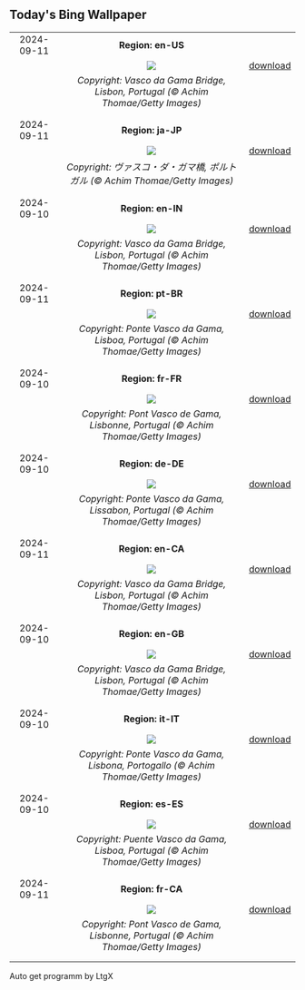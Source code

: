 ## Today's Bing Wallpaper
|      |      |      |
| :----: | :----: | :----: |
|2024-09-11|**Region: en-US**||
||![](https://www.bing.com/th?id=OHR.BridgeLisbon_EN-US4458392664_UHD.jpg&pid=hp&w=1152&h=648&rs=1&c=4)| [download](https://www.bing.com/th?id=OHR.BridgeLisbon_EN-US4458392664_UHD.jpg)|
||*Copyright: Vasco da Gama Bridge, Lisbon, Portugal (© Achim Thomae/Getty Images)*
||
|||
|2024-09-11|**Region: ja-JP**||
||![](https://www.bing.com/th?id=OHR.BridgeLisbon_JA-JP2510109081_UHD.jpg&pid=hp&w=1152&h=648&rs=1&c=4)| [download](https://www.bing.com/th?id=OHR.BridgeLisbon_JA-JP2510109081_UHD.jpg)|
||*Copyright: ヴァスコ・ダ・ガマ橋, ポルトガル (© Achim Thomae/Getty Images)*
||
|||
|2024-09-10|**Region: en-IN**||
||![](https://www.bing.com/th?id=OHR.BridgeLisbon_EN-IN7053832547_UHD.jpg&pid=hp&w=1152&h=648&rs=1&c=4)| [download](https://www.bing.com/th?id=OHR.BridgeLisbon_EN-IN7053832547_UHD.jpg)|
||*Copyright: Vasco da Gama Bridge, Lisbon, Portugal (© Achim Thomae/Getty Images)*
||
|||
|2024-09-11|**Region: pt-BR**||
||![](https://www.bing.com/th?id=OHR.BridgeLisbon_PT-BR7212632262_UHD.jpg&pid=hp&w=1152&h=648&rs=1&c=4)| [download](https://www.bing.com/th?id=OHR.BridgeLisbon_PT-BR7212632262_UHD.jpg)|
||*Copyright: Ponte Vasco da Gama, Lisboa, Portugal (© Achim Thomae/Getty Images)*
||
|||
|2024-09-10|**Region: fr-FR**||
||![](https://www.bing.com/th?id=OHR.BridgeLisbon_FR-FR9704936027_UHD.jpg&pid=hp&w=1152&h=648&rs=1&c=4)| [download](https://www.bing.com/th?id=OHR.BridgeLisbon_FR-FR9704936027_UHD.jpg)|
||*Copyright: Pont Vasco de Gama, Lisbonne, Portugal (© Achim Thomae/Getty Images)*
||
|||
|2024-09-10|**Region: de-DE**||
||![](https://www.bing.com/th?id=OHR.BridgeLisbon_DE-DE9301189449_UHD.jpg&pid=hp&w=1152&h=648&rs=1&c=4)| [download](https://www.bing.com/th?id=OHR.BridgeLisbon_DE-DE9301189449_UHD.jpg)|
||*Copyright: Ponte Vasco da Gama, Lissabon, Portugal (© Achim Thomae/Getty Images)*
||
|||
|2024-09-11|**Region: en-CA**||
||![](https://www.bing.com/th?id=OHR.BridgeLisbon_EN-CA9816290154_UHD.jpg&pid=hp&w=1152&h=648&rs=1&c=4)| [download](https://www.bing.com/th?id=OHR.BridgeLisbon_EN-CA9816290154_UHD.jpg)|
||*Copyright: Vasco da Gama Bridge, Lisbon, Portugal (© Achim Thomae/Getty Images)*
||
|||
|2024-09-10|**Region: en-GB**||
||![](https://www.bing.com/th?id=OHR.BridgeLisbon_EN-GB4169546026_UHD.jpg&pid=hp&w=1152&h=648&rs=1&c=4)| [download](https://www.bing.com/th?id=OHR.BridgeLisbon_EN-GB4169546026_UHD.jpg)|
||*Copyright: Vasco da Gama Bridge, Lisbon, Portugal (© Achim Thomae/Getty Images)*
||
|||
|2024-09-10|**Region: it-IT**||
||![](https://www.bing.com/th?id=OHR.BridgeLisbon_IT-IT5048654702_UHD.jpg&pid=hp&w=1152&h=648&rs=1&c=4)| [download](https://www.bing.com/th?id=OHR.BridgeLisbon_IT-IT5048654702_UHD.jpg)|
||*Copyright: Ponte Vasco da Gama, Lisbona, Portogallo (© Achim Thomae/Getty Images)*
||
|||
|2024-09-10|**Region: es-ES**||
||![](https://www.bing.com/th?id=OHR.BridgeLisbon_ES-ES6670987033_UHD.jpg&pid=hp&w=1152&h=648&rs=1&c=4)| [download](https://www.bing.com/th?id=OHR.BridgeLisbon_ES-ES6670987033_UHD.jpg)|
||*Copyright: Puente Vasco da Gama, Lisboa, Portugal (© Achim Thomae/Getty Images)*
||
|||
|2024-09-11|**Region: fr-CA**||
||![](https://www.bing.com/th?id=OHR.BridgeLisbon_FR-CA6897114231_UHD.jpg&pid=hp&w=1152&h=648&rs=1&c=4)| [download](https://www.bing.com/th?id=OHR.BridgeLisbon_FR-CA6897114231_UHD.jpg)|
||*Copyright: Pont Vasco de Gama, Lisbonne, Portugal (© Achim Thomae/Getty Images)*
||
|||

Auto get programm by LtgX
